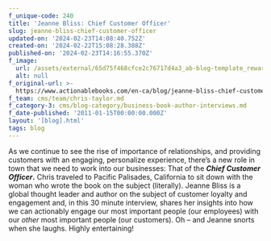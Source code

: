 ```yaml
---
f_unique-code: 240
title: 'Jeanne Bliss: Chief Customer Officer'
slug: jeanne-bliss-chief-customer-officer
updated-on: '2024-02-23T14:08:40.752Z'
created-on: '2024-02-22T15:08:28.388Z'
published-on: '2024-02-23T14:16:55.370Z'
f_image:
  url: /assets/external/65d75f468cfce2c76717d4a3_ab-blog-template_reward.jpeg
  alt: null
f_original-url: >-
  https://www.actionablebooks.com/en-ca/blog/jeanne-bliss-chief-customer-officer/
f_team: cms/team/chris-taylor.md
f_category-3: cms/blog-category/business-book-author-interviews.md
f_date-published: '2011-01-15T00:00:00.000Z'
layout: '[blog].html'
tags: blog
---
```


As we continue to see the rise of importance of relationships, and providing customers with an engaging, personalize experience, there’s a new role in town that we need to work into our businesses: That of the **_Chief Customer Officer_.** Chris traveled to Pacific Palisades, California to sit down with the woman who wrote the book on the subject (literally). Jeanne Bliss is a global thought leader and author on the subject of customer loyalty and engagement and, in this 30 minute interview, shares her insights into how we can actionably engage our most important people (our employees) with our _other_ most important people (our customers). Oh – and Jeanne snorts when she laughs. Highly entertaining!
